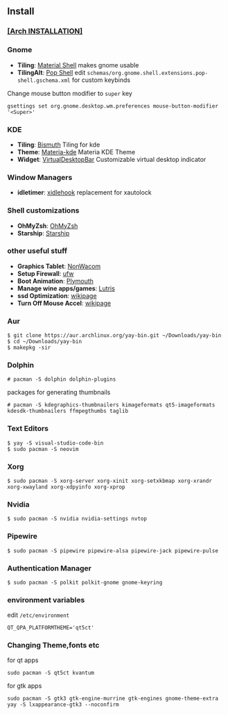 ## Install
### [[Arch INSTALLATION]](./ArchInstall.md)
### **Gnome**

+ **Tiling**: [Material Shell](https://github.com/material-shell/material-shell) makes gnome usable
+ **TilingAlt**: [Pop Shell](https://github.com/pop-os/shell) edit `schemas/org.gnome.shell.extensions.pop-shell.gschema.xml` for custom keybinds

Change mouse button modifier to `super` key
```
gsettings set org.gnome.desktop.wm.preferences mouse-button-modifier '<Super>'
```


### **KDE**

+ **Tiling**: [Bismuth](https://github.com/Bismuth-Forge/bismuth) Tiling for kde
+ **Theme**: [Materia-kde](https://github.com/PapirusDevelopmentTeam/materia-kde) Materia KDE Theme 
+ **Widget**: [VirtualDesktopBar](https://github.com/wsdfhjxc/virtual-desktop-bar) Customizable virtual desktop indicator 

### **Window Managers**

+ **idletimer**: [xidlehook](https://github.com/jD91mZM2/xidlehook) replacement for xautolock

### **Shell customizations**

+ **OhMyZsh**: [OhMyZsh](https://ohmyz.sh/) 
+ **Starship**: [Starship](https://starship.rs/) 

### **other useful stuff**

+ **Graphics Tablet**: [NonWacom](https://wiki.archlinux.org/title/Wacom_tablet#Non-Wacom_tablets) 
+ **Setup Firewall**: [ufw](https://wiki.archlinux.org/title/Uncomplicated_Firewall#Installation) 
+ **Boot Animation**: [Plymouth](https://wiki.archlinux.org/title/Plymouth#Installation)
+ **Manage wine apps/games**: [Lutris](https://github.com/lutris/)
+ **ssd Optimization**: [wikipage](https://wiki.archlinux.org/title/Solid_state_drive#Periodic_TRIM)
+ **Turn Off Mouse Accel**: [wikipage](https://wiki.archlinux.org/title/Mouse_acceleration#Disabling_mouse_acceleration)

### **Aur**

```
$ git clone https://aur.archlinux.org/yay-bin.git ~/Downloads/yay-bin
$ cd ~/Downloads/yay-bin
$ makepkg -sir
```

### **Dolphin**

```
# pacman -S dolphin dolphin-plugins
```
packages for generating thumbnails
```
# pacman -S kdegraphics-thumbnailers kimageformats qt5-imageformats kdesdk-thumbnailers ffmpegthumbs taglib
```

### **Text Editors**

```
$ yay -S visual-studio-code-bin
$ sudo pacman -S neovim
```

### **Xorg**
```
$ sudo pacman -S xorg-server xorg-xinit xorg-setxkbmap xorg-xrandr xorg-xwayland xorg-xdpyinfo xorg-xprop
```

### **Nvidia**
```
$ sudo pacman -S nvidia nvidia-settings nvtop 
```

### **Pipewire** 
```
$ sudo pacman -S pipewire pipewire-alsa pipewire-jack pipewire-pulse
```

### **Authentication Manager**
```
$ sudo pacman -S polkit polkit-gnome gnome-keyring
```

### **environment variables**
edit `/etc/environment`
```
QT_QPA_PLATFORMTHEME='qt5ct'
```

### **Changing Theme,fonts etc**
for qt apps

```
sudo pacman -S qt5ct kvantum
```

for gtk apps

```
sudo pacman -S gtk3 gtk-engine-murrine gtk-engines gnome-theme-extra
yay -S lxappearance-gtk3 --noconfirm
```

